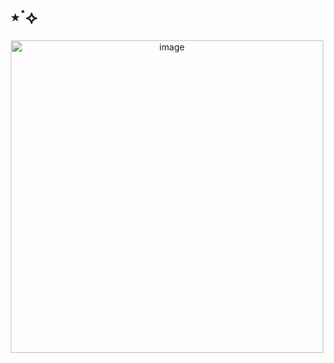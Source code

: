 # ⋆˙⟡
<p align="center">
<img width="500" height="500" alt="image" src="https://media.discordapp.net/attachments/1406201432738365532/1421453300921929811/3186989aad25e627224a15fa6d81fbe0-removebg-preview.png?ex=68d9170c&is=68d7c58c&hm=f7cf204a5399a622e86a7481473f404704842dd0bdcd64618c5a24ef5bd9eecd&=&format=webp&quality=lossless&width=750&height=750" />

</p>



























